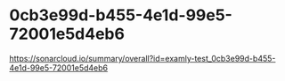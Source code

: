 # 0cb3e99d-b455-4e1d-99e5-72001e5d4eb6
https://sonarcloud.io/summary/overall?id=examly-test_0cb3e99d-b455-4e1d-99e5-72001e5d4eb6
